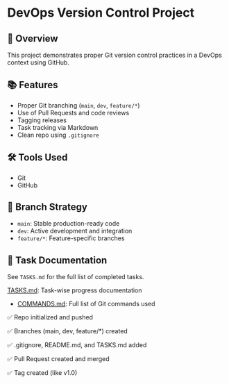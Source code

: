# DevOps Version Control Project

## 🚀 Overview
This project demonstrates proper Git version control practices in a DevOps context using GitHub.

## 📚 Features
- Proper Git branching (`main`, `dev`, `feature/*`)
- Use of Pull Requests and code reviews
- Tagging releases
- Task tracking via Markdown
- Clean repo using `.gitignore`

## 🛠 Tools Used
- Git
- GitHub

## 🔧 Branch Strategy
- `main`: Stable production-ready code
- `dev`: Active development and integration
- `feature/*`: Feature-specific branches

## 📄 Task Documentation
See `TASKS.md` for the full list of completed tasks.

[TASKS.md](TASKS.md): Task-wise progress documentation 

- [COMMANDS.md](COMMANDS.md): Full list of Git commands used


✅ Repo initialized and pushed

✅ Branches (main, dev, feature/*) created

✅ .gitignore, README.md, and TASKS.md added

✅ Pull Request created and merged

✅ Tag created (like v1.0)


